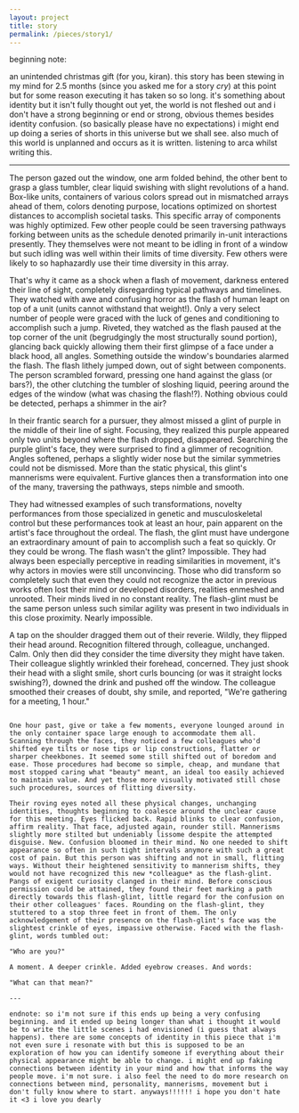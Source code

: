 ```yaml
---
layout: project
title: story
permalink: /pieces/story1/
---
```


beginning note:

an unintended christmas gift (for you, kiran). this story has been stewing in my mind for 2.5 months (since you asked me for a story *cry*) at this point but for some reason executing it has taken so so long. it's something about identity but it isn't fully thought out yet, the world is not fleshed out and i don't have a strong beginning or end or strong, obvious themes besides identity confusion. (so basically please have no expectations) i might end up doing a series of shorts in this universe but we shall see. also much of this world is unplanned and occurs as it is written. listening to arca whilst writing this.

---

The person gazed out the window, one arm folded behind, the other bent to grasp a glass tumbler, clear liquid swishing with slight revolutions of a hand. Box-like units, containers of various colors spread out in mismatched arrays ahead of them, colors denoting purpose, locations optimized on shortest distances to accomplish societal tasks. This specific array of components was highly optimized. Few other people could be seen traversing pathways forking between units as the schedule denoted primarily in-unit interactions presently. They themselves were not meant to be idling in front of a window but such idling was well within their limits of time diversity. Few others were likely to so haphazardly use their time diversity in this array.

That's why it came as a shock when a flash of movement, darkness entered their line of sight, completely disregarding typical pathways and timelines. They watched with awe and confusing horror as the flash of human leapt on top of a unit (units cannot withstand that weight!). Only a very select number of people were graced with the luck of genes and conditioning to accomplish such a jump. Riveted, they watched as the flash paused at the top corner of the unit (begrudgingly the most structurally sound portion), glancing back quickly allowing them their first glimpse of a face under a black hood, all angles. Something outside the window's boundaries alarmed the flash. The flash lithely jumped down, out of sight between components. The person scrambled forward, pressing one hand against the glass (or bars?), the other clutching the tumbler of sloshing liquid, peering around the edges of the window (what was chasing the flash!?). Nothing obvious could be detected, perhaps a shimmer in the air?

In their frantic search for a pursuer, they almost missed a glint of purple in the middle of their line of sight. Focusing, they realized this purple appeared only two units beyond where the flash dropped, disappeared. Searching the purple glint's face, they were surprised to find a glimmer of recognition. Angles softened, perhaps a slightly wider nose but the similar symmetries could not be dismissed. More than the static physical, this glint's mannerisms were equivalent. Furtive glances then a transformation into one of the many, traversing the pathways, steps nimble and smooth.

They had witnessed examples of such transformations, novelty performances from those specialized in genetic and musculoskeletal control but these performances took at least an hour, pain apparent on the artist's face throughout the ordeal. The flash, the glint must have undergone an extraordinary amount of pain to accomplish such a feat so quickly. Or they could be wrong. The flash wasn't the glint? Impossible. They had always been especially perceptive in reading similarities in movement, it's why actors in movies were still unconvincing. Those who did transform so completely such that even they could not recognize the actor in previous works often lost their mind or developed disorders, realities enmeshed and unrooted. Their minds lived in no constant reality. The flash-glint must be the same person unless such similar agility was present in two individuals in this close proximity. Nearly impossible.

A tap on the shoulder dragged them out of their reverie. Wildly, they flipped their head around. Recognition filtered through, colleague, unchanged. Calm. Only then did they consider the time diversity they might have taken. Their colleague slightly wrinkled their forehead, concerned. They just shook their head with a slight smile, short curls bouncing (or was it straight locks swishing?), downed the drink and pushed off the window. The colleague smoothed their creases of doubt, shy smile, and reported, "We're gathering for a meeting, 1 hour."

~~~

One hour past, give or take a few moments, everyone lounged around in the only container space large enough to accommodate them all. Scanning through the faces, they noticed a few colleagues who'd shifted eye tilts or nose tips or lip constructions, flatter or sharper cheekbones. It seemed some still shifted out of boredom and ease. Those procedures had become so simple, cheap, and mundane that most stopped caring what "beauty" meant, an ideal too easily achieved to maintain value. And yet those more visually motivated still chose such procedures, sources of flitting diversity.

Their roving eyes noted all these physical changes, unchanging identities, thoughts beginning to coalesce around the unclear cause for this meeting. Eyes flicked back. Rapid blinks to clear confusion, affirm reality. That face, adjusted again, rounder still. Mannerisms slightly more stilted but undeniably lissome despite the attempted disguise. New. Confusion bloomed in their mind. No one needed to shift appearance so often in such tight intervals anymore with such a great cost of pain. But this person was shifting and not in small, flitting ways. Without their heightened sensitivity to mannerism shifts, they would not have recognized this new *colleague* as the flash-glint. Pangs of exigent curiosity clanged in their mind. Before conscious permission could be attained, they found their feet marking a path directly towards this flash-glint, little regard for the confusion on their other colleagues' faces. Rounding on the flash-glint, they stuttered to a stop three feet in front of them. The only acknowledgement of their presence on the flash-glint's face was the slightest crinkle of eyes, impassive otherwise. Faced with the flash-glint, words tumbled out:

"Who are you?"

A moment. A deeper crinkle. Added eyebrow creases. And words:

"What can that mean?"

---

endnote: so i'm not sure if this ends up being a very confusing beginning. and it ended up being longer than what i thought it would be to write the little scenes i had envisioned (i guess that always happens). there are some concepts of identity in this piece that i'm not even sure i resonate with but this is supposed to be an exploration of how you can identify someone if everything about their physical appearance might be able to change. i might end up faking connections between identity in your mind and how that informs the way people move. i'm not sure. i also feel the need to do more research on connections between mind, personality, mannerisms, movement but i don't fully know where to start. anyways!!!!!! i hope you don't hate it <3 i love you dearly